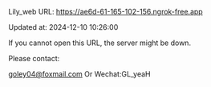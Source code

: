 Lily_web URL: https://ae6d-61-165-102-156.ngrok-free.app

Updated at: 2024-12-10 10:26:00

If you cannot open this URL, the server might be down.

Please contact: 

goley04@foxmail.com Or Wechat:GL_yeaH